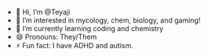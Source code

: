 - 👋 Hi, I’m @Teyaji
- 👀 I’m interested in mycology, chem, biology, and gaming!
- 🌱 I’m currently learning coding and chemistry
- 😄 Pronouns: They/Them
- ⚡ Fun fact: I have ADHD and autism.

<!---
Teyaji/Teyaji is a ✨ special ✨ repository because its `README.md` (this file) appears on your GitHub profile.
You can click the Preview link to take a look at your changes.
--->
